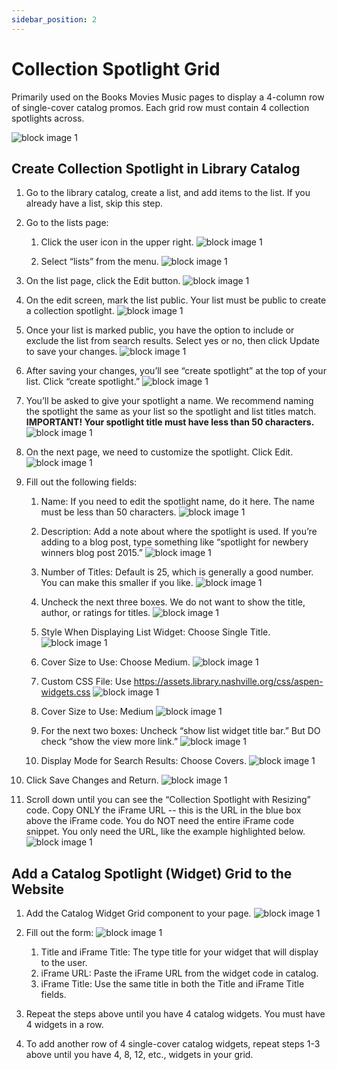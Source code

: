 ```yaml
---
sidebar_position: 2
---
```


# Collection Spotlight Grid

Primarily used on the Books Movies Music pages to display a 4-column row of single-cover catalog promos. Each grid row must contain 4 collection spotlights across.

![block image 1](../../img/catalog-widget-grid-1.png)

## Create Collection Spotlight in Library Catalog

1. Go to the library catalog, create a list, and add items to the list. If you already have a list, skip this step.

1. Go to the lists page:

      1. Click the user icon in the upper right.
      ![block image 1](../../img/catalog-widget-2.png)

      1. Select “lists” from the menu.
      ![block image 1](../../img/catalog-widget-3.png)

1. On the list page, click the Edit button.
![block image 1](../../img/catalog-widget-4.png)

1. On the edit screen, mark the list public. Your list must be public to create a collection spotlight.
![block image 1](../../img/catalog-widget-5.png)

1. Once your list is marked public, you have the option to include or exclude the list from search results. Select yes or no, then click Update to save your changes.
![block image 1](../../img//img/catalog-widget-6.png)

1. After saving your changes, you’ll see “create spotlight” at the top of your list. Click “create spotlight.”
![block image 1](../../img/catalog-widget-7.png)

1. You’ll be asked to give your spotlight a name. We recommend naming the spotlight the same as your list so the spotlight and list titles match. **IMPORTANT! Your spotlight title must have less than 50 characters.**
![block image 1](../../img/catalog-widget-8.png)

1. On the next page, we need to customize the spotlight. Click Edit.
![block image 1](../../img/catalog-widget-9.png)

1. Fill out the following fields:
      1. Name: If you need to edit the spotlight name, do it here. The name must be less than 50 characters.
      ![block image 1](../../img/catalog-widget-10.png)

      1. Description: Add a note about where the spotlight is used. If you’re adding to a blog post, type something like “spotlight for newbery winners blog post 2015.”
      ![block image 1](../../img/catalog-widget-11.png)

      1. Number of Titles: Default is 25, which is generally a good number. You can make this smaller if you like.
      ![block image 1](../../img/catalog-widget-12.png)

      1. Uncheck the next three boxes. We do not want to show the title, author, or ratings for titles.
      ![block image 1](../../img/catalog-widget-13.png)

      1. Style When Displaying List Widget: Choose Single Title.
      ![block image 1](../../img/catalog-widget-grid-3.png)

      1. Cover Size to Use: Choose Medium.
      ![block image 1](../../img/catalog-widget-15.png)

      1. Custom CSS File: Use https://assets.library.nashville.org/css/aspen-widgets.css
      ![block image 1](../../img/catalog-widget-16.png)

      1. Cover Size to Use: Medium
      ![block image 1](../../img/catalog-widget-17.png)

      1. For the next two boxes: Uncheck “show list widget title bar.” But DO check “show the view more link.”
      ![block image 1](../../img/catalog-widget-18.png)

      1. Display Mode for Search Results: Choose Covers.
      ![block image 1](../../img/catalog-widget-19.png)

1. Click Save Changes and Return.
![block image 1](../../img/catalog-widget-21.png)

1. Scroll down until you can see the “Collection Spotlight with Resizing” code. Copy ONLY the iFrame URL -- this is the URL in the blue box above the iFrame code. You do NOT need the entire iFrame code snippet. You only need the URL, like the example highlighted below.
![block image 1](../../img/catalog-widget-20.png)

## Add a Catalog Spotlight (Widget) Grid to the Website

1. Add the Catalog Widget Grid component to your page.
![block image 1](../../img/catalog-widget-grid-1.png)

1. Fill out the form:
![block image 1](../../img/catalog-widget-22.png)
      1. Title and iFrame Title: The type title for your widget that will display to the user.
      1. iFrame URL: Paste the iFrame URL from the widget code in catalog.
      1. iFrame Title: Use the same title in both the Title and iFrame Title fields.

1. Repeat the steps above until you have 4 catalog widgets. You must have 4 widgets in a row.

1. To add another row of 4 single-cover catalog widgets, repeat steps 1-3 above until you have 4, 8, 12, etc., widgets in your grid.
